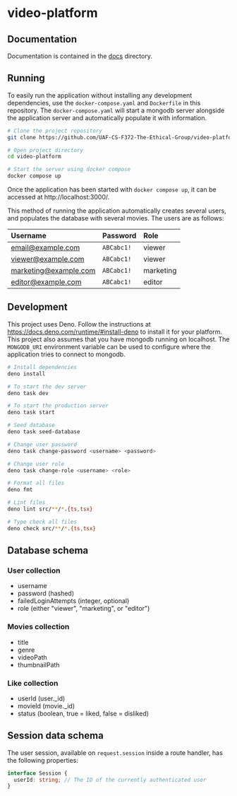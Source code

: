 # video-platform

## Documentation

Documentation is contained in the [docs](./docs) directory.

## Running

To easily run the application without installing any development
dependencies, use the `docker-compose.yaml` and `Dockerfile` in this
repository. The `docker-compose.yaml` will start a mongodb server
alongside the application server and automatically populate it with
information.

```bash
# Clone the project repository
git clone https://github.com/UAF-CS-F372-The-Ethical-Group/video-platform.git

# Open project directory
cd video-platform

# Start the server using docker compose
docker compose up
```

Once the application has been started with `docker compose up`, it can
be accessed at http://localhost:3000/.

This method of running the application automatically creates several
users, and populates the database with several movies. The users are
as follows:

| Username              | Password   | Role      |
| :-------------------- | :--------- | :-------- |
| email@example.com     | `ABCabc1!` | viewer    |
| viewer@example.com    | `ABCabc1!` | viewer    |
| marketing@example.com | `ABCabc1!` | marketing |
| editor@example.com    | `ABCabc1!` | editor    |

## Development

This project uses Deno. Follow the instructions at
https://docs.deno.com/runtime/#install-deno to install it for your
platform. This project also assumes that you have mongodb running on
localhost. The `MONGODB_URI` environment variable can be used to
configure where the application tries to connect to mongodb.

```bash
# Install dependencies
deno install

# To start the dev server
deno task dev

# To start the production server
deno task start

# Seed database
deno task seed-database

# Change user password
deno task change-password <username> <password>

# Change user role
deno task change-role <username> <role>

# Format all files
deno fmt

# Lint files
deno lint src/**/*.{ts,tsx}

# Type check all files
deno check src/**/*.{ts,tsx}
```

## Database schema

### User collection

- username
- password (hashed)
- failedLoginAttempts (integer, optional)
- role (either "viewer", "marketing", or "editor")

### Movies collection

- title
- genre
- videoPath
- thumbnailPath

### Like collection

- userId (user._id)
- movieId (movie._id)
- status (boolean, true = liked, false = disliked)

## Session data schema

The user session, available on `request.session` inside a route
handler, has the following properties:

```ts
interface Session {
  userId: string; // The ID of the currently authenticated user
}
```
